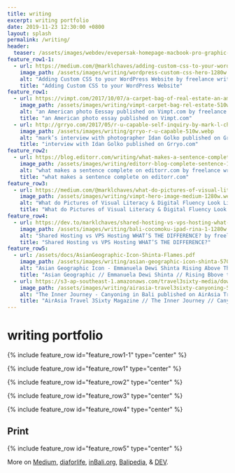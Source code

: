 ```yaml
---
title: writing
excerpt: writing portfolio
date: 2019-11-23 12:30:00 +0800
layout: splash
permalink: /writing/
header:
  teaser: /assets/images/webdev/evepersak-homepage-macbook-pro-graphic-300w.webp
feature_row1-1:
  - url: https://medium.com/@marklchaves/adding-custom-css-to-your-wordpress-website-how-to-guide-a50b474af36d
    image_path: /assets/images/writing/wordpress-custom-css-hero-1280w.webp
    alt: "Adding Custom CSS to your WordPress Website by freelance writer mark l chaves"
    title: "Adding Custom CSS to your WordPress Website"
feature_row1:
  - url: https://vimpt.com/2017/10/07/a-carpet-bag-of-real-estate-an-american-confessional/
    image_path: /assets/images/writing/vimpt-carpet-bag-rel-estate-510w.webp
    alt: "an American photo Eessay published on Vimpt.com by freelance writer mark l chaves"
    title: "an American photo essay published on Vimpt.com"
  - url: http://grryo.com/2017/05/r-u-capable-self-inquiry-by-mark-l-chaves/
    image_path: /assets/images/writing/grryo-r-u-capable-510w.webp
    alt: "mark’s interview with photographer Idan Golko published on Grryo.com by freelance writer mark l chaves"
    title: "interview with Idan Golko published on Grryo.com"
feature_row2:
  - url: https://blog.editorr.com/writing/what-makes-a-sentence-complete
    image_path: /assets/images/writing/editorr-blog-complete-sentence-1280w.webp
    alt: "what makes a sentence complete on editorr.com by freelance writer mark l chaves"
    title: "what makes a sentence complete on editorr.com"
feature_row3:
  - url: https://medium.com/@marklchaves/what-do-pictures-of-visual-literacy-digital-fluency-look-like-fbec00b2c591
    image_path: /assets/images/writing/vimpt-hero-image-medium-1280w.webp
    alt: "What do Pictures of Visual Literacy & Digital Fluency Look Like? by freelance writer mark l chaves"
    title: "What do Pictures of Visual Literacy & Digital Fluency Look Like?"
feature_row4:
  - url: https://dev.to/marklchaves/shared-hosting-vs-vps-hosting-what-s-the-difference-oj5
    image_path: /assets/images/writing/bali-cocomoku-ipad-rina-1-1280w.webp
    alt: "Shared Hosting vs VPS Hosting WHAT’S THE DIFFERENCE? by freelance writer mark l chaves"
    title: "Shared Hosting vs VPS Hosting WHAT’S THE DIFFERENCE?"
feature_row5:
  - url: /assets/docs/AsianGeographic-Icon-Shinta-Flames.pdf
    image_path: /assets/images/writing/asian-geographic-icon-shinta-570w.webp
    alt: "Asian Geographic Icon - Emmanuela Dewi Shinta Rising Above The Flames by freelance writer mark l chaves"
    title: "Asian Geographic // Emmanuela Dewi Shinta // Rising Bbove the Flames"
  - url: https://s3-ap-southeast-1.amazonaws.com/travel3sixty-media/download/magazines/2016/May/files/assets/basic-html/index.html#68
    image_path: /assets/images/writing/airasia-travel3sixty-canyoning-570w.webp
    alt: "The Inner Journey - Canyoning in Bali published on AirAsia Travel 3Sixty Magazine by freelance writer mark l chaves"
    title: "AirAsia Travel 3Sixty Magazine // The Inner Journey // Canyoning in Bali"
---
```

# writing portfolio

{% include feature_row id="feature_row1-1" type="center" %}

{% include feature_row id="feature_row1" type="center" %}

{% include feature_row id="feature_row2" type="center" %}

{% include feature_row id="feature_row3" type="center" %}

{% include feature_row id="feature_row4" type="center" %}

## Print
{% include feature_row id="feature_row5" type="center" %}

More on [Medium](https://medium.com/@marklchaves), [diaforlife](http://diaforlife.com/authors/123), [inBali.org](http://www.inbali.org/author/mark_chaves/), [Balipedia](https://balipedia.com/profile/marklchaves), & [DEV](https://dev.to/marklchaves).